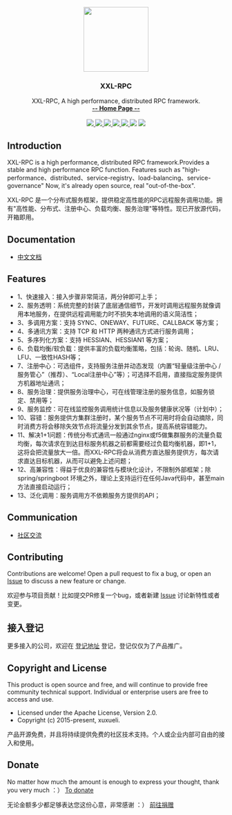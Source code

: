 <p align="center">
    <img src="https://www.xuxueli.com/doc/static/xxl-job/images/xxl-logo.jpg" width="150">
    <h3 align="center">XXL-RPC</h3>
    <p align="center">
        XXL-RPC, A high performance, distributed RPC framework.
        <br>
        <a href="https://www.xuxueli.com/xxl-rpc/"><strong>-- Home Page --</strong></a>
        <br>
        <br>
        <a href="https://github.com/xuxueli/xxl-rpc/actions">
            <img src="https://github.com/xuxueli/xxl-rpc/workflows/Java%20CI/badge.svg" >
        </a>
        <a href="https://maven-badges.herokuapp.com/maven-central/com.xuxueli/xxl-rpc/">
            <img src="https://maven-badges.herokuapp.com/maven-central/com.xuxueli/xxl-rpc/badge.svg" >
        </a>
        <a href="https://github.com/xuxueli/xxl-rpc/releases">
            <img src="https://img.shields.io/github/release/xuxueli/xxl-rpc.svg" >
        </a>
        <a href="https://github.com/xuxueli/xxl-rpc/">
            <img src="https://img.shields.io/github/stars/xuxueli/xxl-rpc" >
        </a>
        <a href="https://hub.docker.com/r/xuxueli/xxl-rpc-admin/">
            <img src="https://img.shields.io/docker/pulls/xuxueli/xxl-rpc-admin" >
        </a>
        <img src="https://img.shields.io/github/license/xuxueli/xxl-rpc.svg" >
        <a href="https://www.xuxueli.com/page/donate.html">
            <img src="https://img.shields.io/badge/%24-donate-ff69b4.svg?style=flat-square" >
        </a>
    </p>    
</p>


## Introduction

XXL-RPC is a high performance, distributed RPC framework.Provides a stable and high performance RPC function.
Features such as "high-performance、distributed、service-registry、load-balancing、service-governance" 
Now, it's already open source, real "out-of-the-box".

XXL-RPC 是一个分布式服务框架，提供稳定高性能的RPC远程服务调用功能。拥有"高性能、分布式、注册中心、负载均衡、服务治理"等特性。现已开放源代码，开箱即用。


## Documentation
- [中文文档](https://www.xuxueli.com/xxl-rpc/)


## Features

- 1、快速接入：接入步骤非常简洁，两分钟即可上手；
- 2、服务透明：系统完整的封装了底层通信细节，开发时调用远程服务就像调用本地服务，在提供远程调用能力时不损失本地调用的语义简洁性；
- 3、多调用方案：支持 SYNC、ONEWAY、FUTURE、CALLBACK 等方案；
- 4、多通讯方案：支持 TCP 和 HTTP 两种通讯方式进行服务调用；
- 5、多序列化方案：支持 HESSIAN、HESSIAN1 等方案；
- 6、负载均衡/软负载：提供丰富的负载均衡策略，包括：轮询、随机、LRU、LFU、一致性HASH等；
- 7、注册中心：可选组件，支持服务注册并动态发现（内置“轻量级注册中心 / 服务管心”（推荐）、“Local注册中心”等）；可选择不启用，直接指定服务提供方机器地址通讯；
- 8、服务治理：提供服务治理中心，可在线管理注册的服务信息，如服务锁定、禁用等；
- 9、服务监控：可在线监控服务调用统计信息以及服务健康状况等（计划中）；
- 10、容错：服务提供方集群注册时，某个服务节点不可用时将会自动摘除，同时消费方将会移除失效节点将流量分发到其余节点，提高系统容错能力。
- 11、解决1+1问题：传统分布式通讯一般通过nginx或f5做集群服务的流量负载均衡，每次请求在到达目标服务机器之前都需要经过负载均衡机器，即1+1，这将会把流量放大一倍。而XXL-RPC将会从消费方直达服务提供方，每次请求直达目标机器，从而可以避免上述问题；
- 12、高兼容性：得益于优良的兼容性与模块化设计，不限制外部框架；除 spring/springboot 环境之外，理论上支持运行在任何Java代码中，甚至main方法直接启动运行；
- 13、泛化调用：服务调用方不依赖服务方提供的API；


## Communication

- [社区交流](https://www.xuxueli.com/page/community.html)


## Contributing
Contributions are welcome! Open a pull request to fix a bug, or open an [Issue](https://github.com/xuxueli/xxl-rpc/issues/) to discuss a new feature or change.

欢迎参与项目贡献！比如提交PR修复一个bug，或者新建 [Issue](https://github.com/xuxueli/xxl-rpc/issues/) 讨论新特性或者变更。

## 接入登记
更多接入的公司，欢迎在 [登记地址](https://github.com/xuxueli/xxl-rpc/issues/2 ) 登记，登记仅仅为了产品推广。


## Copyright and License
This product is open source and free, and will continue to provide free community technical support. Individual or enterprise users are free to access and use.

- Licensed under the Apache License, Version 2.0.
- Copyright (c) 2015-present, xuxueli.

产品开源免费，并且将持续提供免费的社区技术支持。个人或企业内部可自由的接入和使用。


## Donate
No matter how much the amount is enough to express your thought, thank you very much ：）     [To donate](https://www.xuxueli.com/page/donate.html )

无论金额多少都足够表达您这份心意，非常感谢 ：）      [前往捐赠](https://www.xuxueli.com/page/donate.html )

